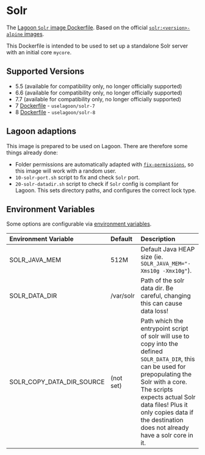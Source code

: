# Solr

The [Lagoon `Solr` image Dockerfile](https://github.com/uselagoon/lagoon-images/blob/main/images/solr/7.Dockerfile). Based on the official [`solr:<version>-alpine` images](https://hub.docker.com/_/solr).

This Dockerfile is intended to be used to set up a standalone Solr server with an initial core `mycore`.

## Supported Versions

* 5.5 \(available for compatibility only, no longer officially supported\)
* 6.6 \(available for compatibility only, no longer officially supported\)
* 7.7 \(available for compatibility only, no longer officially supported\)
* 7 [Dockerfile](https://github.com/uselagoon/lagoon-images/blob/main/images/solr/7.Dockerfile) - `uselagoon/solr-7`
* 8 [Dockerfile](https://github.com/uselagoon/lagoon-images/blob/main/images/solr/8.Dockerfile) - `uselagoon/solr-8`

## Lagoon adaptions

This image is prepared to be used on Lagoon. There are therefore some things already done:

* Folder permissions are automatically adapted with [`fix-permissions`](https://github.com/uselagoon/lagoon-images/blob/main/images/commons/fix-permissions), so this image will work with a random user.
* `10-solr-port.sh` script to fix and check `Solr` port.
* `20-solr-datadir.sh` script to check if `Solr` config is compliant for Lagoon.  This sets directory paths, and configures the correct lock type.

## Environment Variables

Some options are configurable via [environment
variables](../using-lagoon-advanced/environment-variables.md).

| Environment Variable      | Default   | Description                                                               |
| :------------------------ | :-------- | :------------------------------------------------------------------------ |
| SOLR_JAVA_MEM             | 512M      | Default Java HEAP size (ie. `SOLR_JAVA_MEM="-Xms10g -Xmx10g"`).           |
| SOLR_DATA_DIR             | /var/solr | Path of the solr data dir. Be careful, changing this can cause data loss! |
| SOLR_COPY_DATA_DIR_SOURCE | (not set) | Path which the entrypoint script of solr will use to copy into the defined `SOLR_DATA_DIR`, this can be used for prepopulating the Solr with a core. The scripts expects actual Solr data files! Plus it only copies data if the destination does not already have a solr core in it. |
